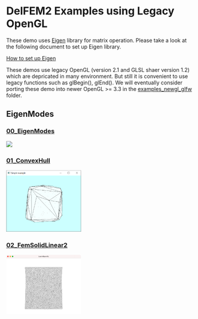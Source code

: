# DelFEM2 Examples using Legacy OpenGL

These demo uses [Eigen](https://eigen.tuxfamily.org/index.php?title=Main_Page) library for matrix operation. 
Please take a look at the following document to set up Eigen library. 

[How to set up Eigen](../docs/setup_eigen.md)  

These demos use legacy OpenGL (version 2.1 and GLSL shaer version 1.2) which are depricated in many environment. 
But still it is convenient to use legacy functions such as glBegin(), glEnd(). 
We will eventually consider porting these demo into newer OpenGL >= 3.3 in the [examples_newgl_glfw](../examples_newgl_glfw) folder.


## EigenModes

### [00_EigenModes](00_EigenModes)
<img src="00_EigenModes/thumbnail.png" width=200px>

### [01_ConvexHull](01_ConvexHull)

<img src="01_ConvexHull/thumbnail.png" width=200px>



### [02_FemSolidLinear2](02_FemSolidLinear2)

<img src="02_FemSolidLinear2/thumbnail.png" width=200px>
